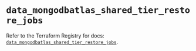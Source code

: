 # `data_mongodbatlas_shared_tier_restore_jobs`

Refer to the Terraform Registry for docs: [`data_mongodbatlas_shared_tier_restore_jobs`](https://registry.terraform.io/providers/mongodb/mongodbatlas/1.26.0/docs/data-sources/shared_tier_restore_jobs).
